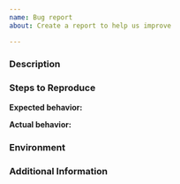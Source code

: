 ```yaml
---
name: Bug report
about: Create a report to help us improve

---
```

<!--
# Is this issue related to a tool/package?
If your issue is related to a tool or package, please report it at https://github.com/mandiant/VM-Packages/issues.

# Have you checked that your issue isn't already filed?
Please search if there is a similar issue at https://github.com/mandiant/flare-vm/issues. If there is already a similar issue, please add more details there instead of opening a new one.

-->

### Description

<!-- Description of the issue -->

### Steps to Reproduce

<!-- 1. First Step -->
<!-- 2. Second Step -->
<!-- 3. and so on… -->

**Expected behavior:**

<!-- What you expect to happen -->

**Actual behavior:**

<!-- What actually happens -->

### Environment

<!--
Please include details about your environment such as:
**Run `VM-Get-Host-Info` and paste the output (assuming you have installed the `vm.common` package).**
- host OS and virtualization software
- VM OS version and service pack
- VM OS ram and HDD space / usage
- VM PowerShell version
- VM Chocolatey version
- VM Boxstarter version
-->

### Additional Information

<!-- Any additional information, configuration or data that might be necessary to reproduce the issue. -->
